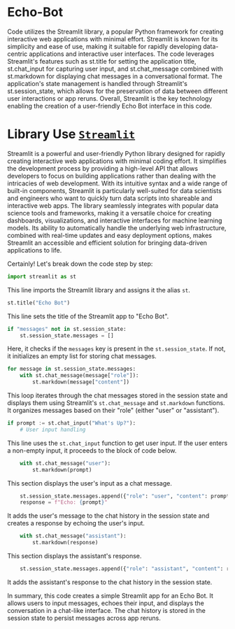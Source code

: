 # Echo-Bot

Code utilizes the Streamlit library, a popular Python framework for creating interactive web applications with minimal effort. Streamlit is known for its simplicity and ease of use, making it suitable for rapidly developing data-centric applications and interactive user interfaces. The code leverages Streamlit's features such as st.title for setting the application title, st.chat_input for capturing user input, and st.chat_message combined with st.markdown for displaying chat messages in a conversational format. The application's state management is handled through Streamlit's st.session_state, which allows for the preservation of data between different user interactions or app reruns. Overall, Streamlit is the key technology enabling the creation of a user-friendly Echo Bot interface in this code.

# Library Use [`Streamlit`](https://docs.streamlit.io/)

Streamlit is a powerful and user-friendly Python library designed for rapidly creating interactive web applications with minimal coding effort. It simplifies the development process by providing a high-level API that allows developers to focus on building applications rather than dealing with the intricacies of web development. With its intuitive syntax and a wide range of built-in components, Streamlit is particularly well-suited for data scientists and engineers who want to quickly turn data scripts into shareable and interactive web apps. The library seamlessly integrates with popular data science tools and frameworks, making it a versatile choice for creating dashboards, visualizations, and interactive interfaces for machine learning models. Its ability to automatically handle the underlying web infrastructure, combined with real-time updates and easy deployment options, makes Streamlit an accessible and efficient solution for bringing data-driven applications to life.


Certainly! Let's break down the code step by step:
```python
import streamlit as st
```
This line imports the Streamlit library and assigns it the alias `st`.

```python
st.title("Echo Bot")
```
This line sets the title of the Streamlit app to "Echo Bot".

```python
if "messages" not in st.session_state:
    st.session_state.messages = []
```
Here, it checks if the `messages` key is present in the `st.session_state`. If not, it initializes an empty list for storing chat messages.

```python
for message in st.session_state.messages:
    with st.chat_message(message["role"]):
        st.markdown(message["content"])
```
This loop iterates through the chat messages stored in the session state and displays them using Streamlit's `st.chat_message` and `st.markdown` functions. It organizes messages based on their "role" (either "user" or "assistant").

```python
if prompt := st.chat_input("What's Up?"):
    # User input handling
```
This line uses the `st.chat_input` function to get user input. If the user enters a non-empty input, it proceeds to the block of code below.

```python
    with st.chat_message("user"):
        st.markdown(prompt)
```
This section displays the user's input as a chat message.

```python
    st.session_state.messages.append({"role": "user", "content": prompt})
    response = f"Echo: {prompt}"
```
It adds the user's message to the chat history in the session state and creates a response by echoing the user's input.

```python
    with st.chat_message("assistant"):
        st.markdown(response)
```
This section displays the assistant's response.

```python
    st.session_state.messages.append({"role": "assistant", "content": response})
```
It adds the assistant's response to the chat history in the session state.

In summary, this code creates a simple Streamlit app for an Echo Bot. It allows users to input messages, echoes their input, and displays the conversation in a chat-like interface. The chat history is stored in the session state to persist messages across app reruns.
